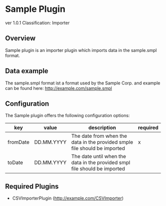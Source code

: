 # Sample Plugin
ver 1.0.1
Classification: Importer

Overview
-----
Sample plugin is an importer plugin which imports data in the sample.smpl format.

Data example
-----
The sample.smpl format ist a format used by the Sample Corp. and example can be found here: http://example.com/sample.smpl

Configuration
-----
The Sample plugin offers the following configuration options:

| key  | value | description | required |
| ------------- | ------------- |  ------------- | ------------- |
| fromDate | DD.MM.YYYY | The date from when the data in the provided smple file should be imported | x
| toDate | DD.MM.YYYY | The date until when the data in the provided smpl file should be imported |

Required Plugins
-----
 - CSVImporterPlugin (http://example.com/CSVImporter)
